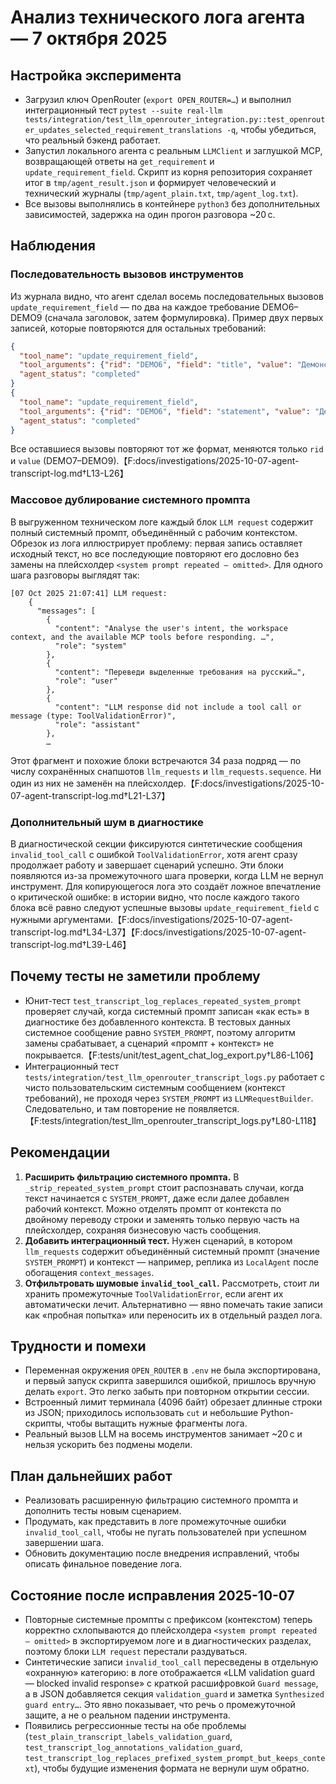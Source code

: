 # Анализ технического лога агента — 7 октября 2025

## Настройка эксперимента
- Загрузил ключ OpenRouter (`export OPEN_ROUTER=…`) и выполнил интеграционный тест `pytest --suite real-llm tests/integration/test_llm_openrouter_integration.py::test_openrouter_updates_selected_requirement_translations -q`, чтобы убедиться, что реальный бэкенд работает.
- Запустил локального агента с реальным `LLMClient` и заглушкой MCP, возвращающей ответы на `get_requirement` и `update_requirement_field`. Скрипт из корня репозитория сохраняет итог в `tmp/agent_result.json` и формирует человеческий и технический журналы (`tmp/agent_plain.txt`, `tmp/agent_log.txt`).
- Все вызовы выполнялись в контейнере `python3` без дополнительных зависимостей, задержка на один прогон разговора ~20 с.

## Наблюдения
### Последовательность вызовов инструментов
Из журнала видно, что агент сделал восемь последовательных вызовов `update_requirement_field` — по два на каждое требование DEMO6–DEMO9 (сначала заголовок, затем формулировка). Пример двух первых записей, которые повторяются для остальных требований:

```json
{
  "tool_name": "update_requirement_field",
  "tool_arguments": {"rid": "DEMO6", "field": "title", "value": "Демонстрация должна содержать раздел CLI"},
  "agent_status": "completed"
}
{
  "tool_name": "update_requirement_field",
  "tool_arguments": {"rid": "DEMO6", "field": "statement", "value": "Демонстрация должна содержать раздел CLI, показывающий…"},
  "agent_status": "completed"
}
```

Все оставшиеся вызовы повторяют тот же формат, меняются только `rid` и `value` (DEMO7–DEMO9).【F:docs/investigations/2025-10-07-agent-transcript-log.md†L13-L26】

### Массовое дублирование системного промпта
В выгруженном техническом логе каждый блок `LLM request` содержит полный системный промпт, объединённый с рабочим контекстом. Обрезок из лога иллюстрирует проблему: первая запись оставляет исходный текст, но все последующие повторяют его дословно без замены на плейсхолдер `<system prompt repeated – omitted>`. Для одного шага разговоры выглядят так:

```text
[07 Oct 2025 21:07:41] LLM request:
    {
      "messages": [
        {
          "content": "Analyse the user's intent, the workspace context, and the available MCP tools before responding. …",
          "role": "system"
        },
        {
          "content": "Переведи выделенные требования на русский…",
          "role": "user"
        },
        {
          "content": "LLM response did not include a tool call or message (type: ToolValidationError)",
          "role": "assistant"
        },
        …
```

Этот фрагмент и похожие блоки встречаются 34 раза подряд — по числу сохранённых снапшотов `llm_requests` и `llm_requests.sequence`. Ни один из них не заменён на плейсхолдер.【F:docs/investigations/2025-10-07-agent-transcript-log.md†L21-L37】

### Дополнительный шум в диагностике
В диагностической секции фиксируются синтетические сообщения `invalid_tool_call` с ошибкой `ToolValidationError`, хотя агент сразу продолжает работу и завершает сценарий успешно. Эти блоки появляются из-за промежуточного шага проверки, когда LLM не вернул инструмент. Для копирующегося лога это создаёт ложное впечатление о критической ошибке: в истории видно, что после каждого такого блока всё равно следуют успешные вызовы `update_requirement_field` с нужными аргументами.【F:docs/investigations/2025-10-07-agent-transcript-log.md†L34-L37】【F:docs/investigations/2025-10-07-agent-transcript-log.md†L39-L46】

## Почему тесты не заметили проблему
- Юнит-тест `test_transcript_log_replaces_repeated_system_prompt` проверяет случай, когда системный промпт записан «как есть» в диагностике без добавленного контекста. В тестовых данных системное сообщение равно `SYSTEM_PROMPT`, поэтому алгоритм замены срабатывает, а сценарий «промпт + контекст» не покрывается.【F:tests/unit/test_agent_chat_log_export.py†L86-L106】
- Интеграционный тест `tests/integration/test_llm_openrouter_transcript_logs.py` работает с чисто пользовательским системным сообщением (контекст требований), не проходя через `SYSTEM_PROMPT` из `LLMRequestBuilder`. Следовательно, и там повторение не появляется.【F:tests/integration/test_llm_openrouter_transcript_logs.py†L80-L118】

## Рекомендации
1. **Расширить фильтрацию системного промпта.** В `_strip_repeated_system_prompt` стоит распознавать случаи, когда текст начинается с `SYSTEM_PROMPT`, даже если далее добавлен рабочий контекст. Можно отделять промпт от контекста по двойному переводу строки и заменять только первую часть на плейсхолдер, сохраняя бизнесовую часть сообщения.
2. **Добавить интеграционный тест.** Нужен сценарий, в котором `llm_requests` содержит объединённый системный промпт (значение `SYSTEM_PROMPT`) и контекст — например, реплика из `LocalAgent` после обогащения `context_messages`.
3. **Отфильтровать шумовые `invalid_tool_call`.** Рассмотреть, стоит ли хранить промежуточные `ToolValidationError`, если агент их автоматически лечит. Альтернативно — явно помечать такие записи как «пробная попытка» или переносить их в отдельный раздел лога.

## Трудности и помехи
- Переменная окружения `OPEN_ROUTER` в `.env` не была экспортирована, и первый запуск скрипта завершился ошибкой, пришлось вручную делать `export`. Это легко забыть при повторном открытии сессии.
- Встроенный лимит терминала (4096 байт) обрезает длинные строки из JSON; приходилось использовать `cut` и небольшие Python-скрипты, чтобы вытащить нужные фрагменты лога.
- Реальный вызов LLM на восемь инструментов занимает ~20 с и нельзя ускорить без подмены модели.

## План дальнейших работ
- Реализовать расширенную фильтрацию системного промпта и дополнить тесты новым сценарием.
- Продумать, как представить в логе промежуточные ошибки `invalid_tool_call`, чтобы не пугать пользователей при успешном завершении шага.
- Обновить документацию после внедрения исправлений, чтобы описать финальное поведение лога.

## Состояние после исправления 2025-10-07
- Повторные системные промпты с префиксом (контекстом) теперь корректно схлопываются до плейсхолдера `<system prompt repeated – omitted>` в экспортируемом логе и в диагностических разделах, поэтому блоки `LLM request` перестали раздуваться.
- Синтетические записи `invalid_tool_call` пересведены в отдельную «охранную» категорию: в логе отображается «LLM validation guard — blocked invalid response» с краткой расшифровкой `Guard message`, а в JSON добавляется секция `validation_guard` и заметка `Synthesized guard entry…`. Это явно показывает, что речь о промежуточной защите, а не о реальном падении инструмента.
- Появились регрессионные тесты на обе проблемы (`test_plain_transcript_labels_validation_guard`, `test_transcript_log_annotations_validation_guard`, `test_transcript_log_replaces_prefixed_system_prompt_but_keeps_context`), чтобы будущие изменения формата не вернули шум обратно.
